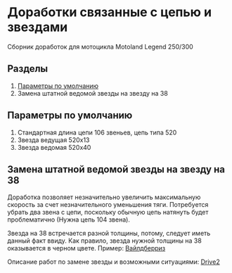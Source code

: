 # Доработки связанные с цепью и звездами
Сборник доработок для мотоцикла Motoland Legend 250/300

## Разделы
1. [Параметры по умолчанию](#params)
2. Замена штатной ведомой звезды на звезду на 38

## Параметры по умолчанию <a name="params"></a>

1. Стандартная длина цепи 106 звеньев, цепь типа 520
2. Звезда ведущая 520х13
3. Звезда ведомая 520х40

## Замена штатной ведомой звезды на звезду на 38

Доработка позволяет незначительно увеличить максимальную скорость за счет незначительного уменьшения тяги.
Потребуется убрать два звена с цепи, поскольку обычную цепь натянуть будет проблематично (Нужна цепь 104 звена).

Звезда на 38 встречается разной толщины, потому, следует иметь данный факт ввиду.
Как правило, звезда нужной толщины на 38 оказывается в черном цвете.
Пример: [Вайлдберриз](https://www.wildberries.ru/catalog/220128942/detail.aspx)

Описание работ по замене звезды и возможными ситуациями: [Drive2](https://www.drive2.ru/b/684956712515417362/)
